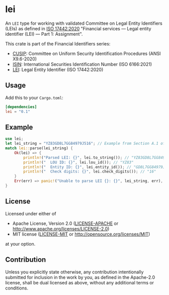 lei
====
An `LEI` type for working with validated Committee on Legal Entity Identifiers (LEIs) as defined in
[ISO 17442:2020](https://www.iso.org/standard/78829.html) "Financial services — Legal entity identifier (LEI) — Part 1:
Assignment".

This crate is part of the Financial Identifiers series:

* [CUSIP](https://crates.io/crates/cusip): Committee on Uniform Security Identification Procedures (ANSI X9.6-2020)
* [ISIN](https://crates.io/crates/isin): International Securities Identification Number (ISO 6166:2021)
* [LEI](https://crates.io/crates/lei): Legal Entity Identifier (ISO 17442:2020)

## Usage

Add this to your `Cargo.toml`:

```toml
[dependencies]
lei = "0.1"
```


## Example

```rust
use lei;
let lei_string = "YZ83GD8L7GG84979J516"; // Example from Section A.1 of The Standard
match lei::parse(lei_string) {
    Ok(lei) => {
        println!("Parsed LEI: {}", lei.to_string()); // "YZ83GD8L7GG84979J516"
        println!("  LOU ID: {}", lei.lou_id()); // "YZ83"
        println!("  Entity ID: {}", lei.entity_id()); // "GD8L7GG84979J5"
        println!("  Check digits: {}", lei.check_digits()); // "16"
    }
    Err(err) => panic!("Unable to parse LEI {}: {}", lei_string, err),
}
```


## License

Licensed under either of

 * Apache License, Version 2.0
   ([LICENSE-APACHE](LICENSE-APACHE) or http://www.apache.org/licenses/LICENSE-2.0)
 * MIT license
   ([LICENSE-MIT](LICENSE-MIT) or http://opensource.org/licenses/MIT)

at your option.


## Contribution

Unless you explicitly state otherwise, any contribution intentionally submitted
for inclusion in the work by you, as defined in the Apache-2.0 license, shall be
dual licensed as above, without any additional terms or conditions.
